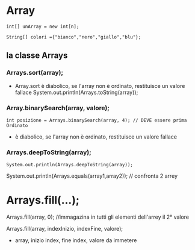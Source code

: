 # Array

`int[] unArray = new int[n];`

`String[] colori ={"bianco","nero","giallo","blu"};`

## la classe Arrays
### Arrays.sort(array);      
- Array.sort è diabolico, se l'array non è ordinato, restituisce un valore fallace
System.out.println(Arrays.toString(array));

### Array.binarySearch(array, valore);
`int posizione = Arrays.binarySearch(array, 4); // DEVE essere prima Ordinato`
- è diabolico, se l'array non è ordinato, restituisce un valore fallace

### Arrays.deepToString(array);
`System.out.println(Arrays.deepToString(array));`

System.out.println(Arrays.equals(array1,array2));  // confronta 2 arrey

# Arrays.fill(...);
Arrays.fill(array, 0); //immagazina in tutti gli elementi dell'arrey il 2° valore

Arrays.fill(array, indexInizio, indexFine, valore);
- array, inizio index, fine index, valore da immetere
